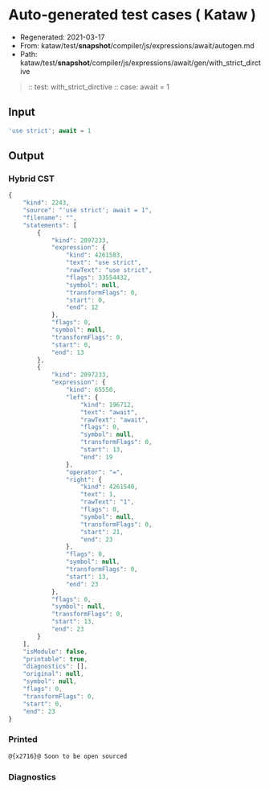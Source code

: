 # Auto-generated test cases ( Kataw )
- Regenerated: 2021-03-17
- From: kataw/test/__snapshot__/compiler/js/expressions/await/autogen.md
- Path: kataw/test/__snapshot__/compiler/js/expressions/await/gen/with_strict_dirctive
> :: test: with_strict_dirctive
> :: case: await = 1
## Input

`````js
'use strict'; await = 1
`````

## Output

### Hybrid CST

```javascript
{
    "kind": 2243,
    "source": "'use strict'; await = 1",
    "filename": "",
    "statements": [
        {
            "kind": 2097233,
            "expression": {
                "kind": 4261583,
                "text": "use strict",
                "rawText": "use strict",
                "flags": 33554432,
                "symbol": null,
                "transformFlags": 0,
                "start": 0,
                "end": 12
            },
            "flags": 0,
            "symbol": null,
            "transformFlags": 0,
            "start": 0,
            "end": 13
        },
        {
            "kind": 2097233,
            "expression": {
                "kind": 65550,
                "left": {
                    "kind": 196712,
                    "text": "await",
                    "rawText": "await",
                    "flags": 0,
                    "symbol": null,
                    "transformFlags": 0,
                    "start": 13,
                    "end": 19
                },
                "operator": "=",
                "right": {
                    "kind": 4261540,
                    "text": 1,
                    "rawText": "1",
                    "flags": 0,
                    "symbol": null,
                    "transformFlags": 0,
                    "start": 21,
                    "end": 23
                },
                "flags": 0,
                "symbol": null,
                "transformFlags": 0,
                "start": 13,
                "end": 23
            },
            "flags": 0,
            "symbol": null,
            "transformFlags": 0,
            "start": 13,
            "end": 23
        }
    ],
    "isModule": false,
    "printable": true,
    "diagnostics": [],
    "original": null,
    "symbol": null,
    "flags": 0,
    "transformFlags": 0,
    "start": 0,
    "end": 23
}
```

### Printed

```javascript
@{x2716}@ Soon to be open sourced
```

### Diagnostics

```javascript

```

